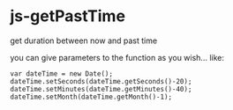 js-getPastTime
==============

get duration between now and past time

you can give parameters to the function as you wish...
like:

	var dateTime = new Date();
	dateTime.setSeconds(dateTime.getSeconds()-20);
	dateTime.setMinutes(dateTime.getMinutes()-40);
	dateTime.setMonth(dateTime.getMonth()-1);

